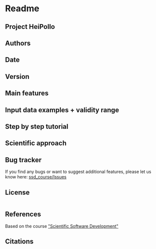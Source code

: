 # Readme

## Project HeiPollo

## Authors

## Date

## Version

## Main features

## Input data examples + validity range

## Step by step tutorial

## Scientific approach

## Bug tracker
If you find any bugs or want to suggest additional features, please let us know here:
[ssd_course/Issues](https://github.com/pauleonix/ssd_course/issues)

## License
```{include} ../../LICENSE.md
```
## References
Based on the course ["Scientific Software Development" ](https://github.com/ssciwr/sustainable_development_course)

## Citations